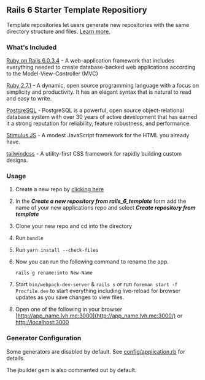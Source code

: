 ## Rails 6 Starter Template Repositiory

Template repositories let users generate new repositories with the same directory structure and files. [Learn more.](https://docs.github.com/en/free-pro-team@latest/github/creating-cloning-and-archiving-repositories/creating-a-repository-from-a-template)

###  What's Included

[Ruby on Rails 6.0.3.4](https://github.com/rails/rails) - A web-application framework that includes everything needed to create database-backed web applications according to the Model-View-Controller (MVC)

[Ruby 2.7.1](https://www.ruby-lang.org/en/news/2020/03/31/ruby-2-7-1-released/) - A dynamic, open source programming language with a focus on simplicity and productivity. It has an elegant syntax that is natural to read and easy to write.

[PostgreSQL](https://www.postgresql.org/) - PostgreSQL is a powerful, open source object-relational database system with over 30 years of active development that has earned it a strong reputation for reliability, feature robustness, and performance.

[Stimulus JS](https://stimulusjs.org/) - A modest JavaScript framework for the HTML you already have.

[tailwindcss](https://tailwindcss.com/) - A utility-first CSS framework for rapidly building custom designs.

### Usage

1. Create a new repo by [clicking here](https://github.com/davidteren/rails_6_template/generate)
2. In the ***Create a new repository from rails_6_template*** form add the name of your new applications repo and select ***Create repository from template***
3. Clone your new repo and cd into the directory
4. Run `bundle`
5. Run `yarn install --check-files`
6. Now you can run the following command to rename the app.

       rails g rename:into New-Name

7. Start `bin/webpack-dev-server` & `rails s` or run `foreman start -f Procfile.dev` to start everything including live-reload for browser updates as you save changes to view files.
8. Open one of the following in your browser [http://app_name.lvh.me:3000](http://app_name.lvh.me:3000/) or [http://localhost:3000](http://localhost:3000/)


###  Generator Configuration
Some generators are disabled by default. See [config/application.rb](config/application.rb) for details.

 The jbuilder gem is also commented out by default.








